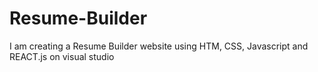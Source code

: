 # Resume-Builder
I am creating a Resume Builder website using HTM, CSS, Javascript and REACT.js on visual studio
